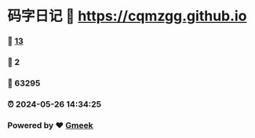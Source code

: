# 码字日记 :link: https://cqmzgg.github.io 
### :page_facing_up: [13](https://cqmzgg.github.io/tag.html) 
### :speech_balloon: 2 
### :hibiscus: 63295 
### :alarm_clock: 2024-05-26 14:34:25 
### Powered by :heart: [Gmeek](https://github.com/Meekdai/Gmeek)
